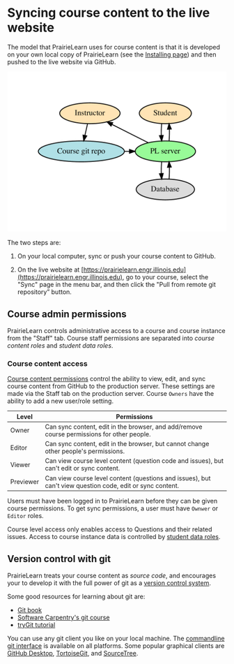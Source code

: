 
# Syncing course content to the live website

The model that PrairieLearn uses for course content is that it is developed on your own local copy of PrairieLearn (see the [Installing page](installing.md)) and then pushed to the live website via GitHub.

![High level system structure](high-level.png)

The two steps are:

1. On your local computer, sync or push your course content to GitHub.

2. On the live website at [https://prairielearn.engr.illinois.edu](https://prairielearn.engr.illinois.edu), go to your course, select the "Sync" page in the menu bar, and then click the "Pull from remote git repository” button.

## Course admin permissions

PrairieLearn controls administrative access to a course and course instance from the "Staff" tab. Course staff permissions are separated into *course content roles* and *student data roles*.

### Course content access

[Course content permissions](staff.md#course-content-access-roles) control the ability to view, edit, and sync course content from GitHub to the production server. These settings are made via the Staff tab on the production server. Course `Owners` have the ability to add a new user/role setting.

Level | Permissions
--- | ---
Owner | Can sync content, edit in the browser, and add/remove course permissions for other people.
Editor | Can sync content, edit in the browser, but cannot change other people's permissions.
Viewer | Can view course level content (question code and issues), but can't edit or sync content.
Previewer | Can view course level content (questions and issues), but can't view question code, edit or sync content.


Users must have been logged in to PrairieLearn before they can be given course permissions. To get sync permissions, a user must have `Ownwer` or `Editor` roles.

Course level access only enables access to Questions and their related issues. Access to course instance data is
controlled by [student data roles](staff.md#student-data-access-roles).

## Version control with git

PrairieLearn treats your course content as *source code*, and encourages your to develop it with the full power of git as a [version control system](https://en.wikipedia.org/wiki/Version_control).

Some good resources for learning about git are:

* [Git book](https://git-scm.com/book/en/v2)
* [Software Carpentry's git course](https://swcarpentry.github.io/git-novice/)
* [tryGit tutorial](https://try.github.io/)

You can use any git client you like on your local machine. The [commandline git interface](https://git-scm.com/downloads) is available on all platforms. Some popular graphical clients are [GitHub Desktop](https://desktop.github.com), [TortoiseGit](https://tortoisegit.org), and [SourceTree](https://www.sourcetreeapp.com).
